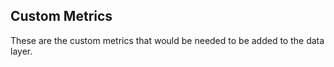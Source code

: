 ## Custom Metrics

These are the custom metrics that would be needed to be added to the data layer.

